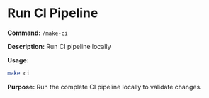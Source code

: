 # Run CI Pipeline

**Command:** `/make-ci`

**Description:** Run CI pipeline locally

**Usage:**
```bash
make ci
```

**Purpose:** Run the complete CI pipeline locally to validate changes.